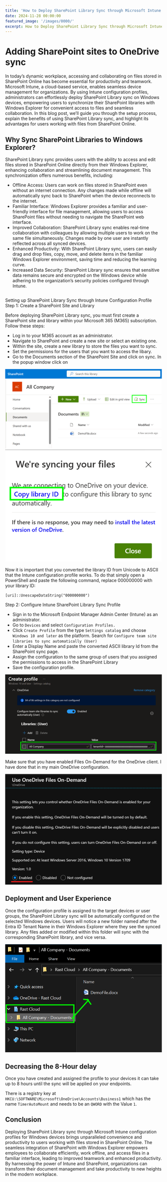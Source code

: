 ```yaml
---
title: 'How to Deploy SharePoint Library Sync through Microsoft Intune Configuration Profile for Windows Devices'
date: 2024-11-28 00:00:00
featured_image: '/images/0000/'
excerpt: How to Deploy SharePoint Library Sync through Microsoft Intune Configuration Profile for Windows Devices
---
```


# Adding SharePoint sites to OneDrive sync

In today’s dynamic workplace, accessing and collaborating on files stored in SharePoint Online has become essential for productivity and teamwork. Microsoft Intune, a cloud-based service, enables seamless device management for organizations. By using Intune configuration profiles, administrators can effortlessly deploy SharePoint Library sync on Windows devices, empowering users to synchronize their SharePoint libraries with Windows Explorer for convenient access to files and seamless collaboration. In this blog post, we’ll guide you through the setup process, explain the benefits of using SharePoint Library sync, and highlight its advantages for users working with files from SharePoint Online.

## Why Sync SharePoint Libraries to Windows Explorer?
SharePoint Library sync provides users with the ability to access and edit files stored in SharePoint Online directly from their Windows Explorer, enhancing collaboration and streamlining document management. This synchronization offers numerous benefits, including:

- Offline Access: Users can work on files stored in SharePoint even without an internet connection. Any changes made while offline will automatically sync back to SharePoint when the device reconnects to the internet.
- Familiar Interface: Windows Explorer provides a familiar and user-friendly interface for file management, allowing users to access SharePoint files without needing to navigate the SharePoint web interface.
- Improved Collaboration: SharePoint Library sync enables real-time collaboration with colleagues by allowing multiple users to work on the same file simultaneously. Changes made by one user are instantly reflected across all synced devices.
- Enhanced Productivity: With SharePoint Library sync, users can easily drag and drop files, copy, move, and delete items in the familiar Windows Explorer environment, saving time and reducing the learning curve.
- Increased Data Security: SharePoint Library sync ensures that sensitive data remains secure and encrypted on the Windows device while adhering to the organization’s security policies configured through Intune.
## 
Setting up SharePoint Library Sync through Intune Configuration Profile
Step 1: Create a SharePoint Site and Library

Before deploying SharePoint Library sync, you must first create a SharePoint site and library within your Microsoft 365 (M365) subscription. Follow these steps:

- Log in to your M365 account as an administrator.
- Navigate to SharePoint and create a new site or select an existing one.
- Within the site, create a new library to store the files you want to sync.
- Set the permissions for the users that you want to access the libary.
- Go to the Documents section of the SharePoint Site and click on sync. In the popup window click on

![](/images/0030/1.png)
![](/images/0030/2.png)

Now it is important that you converted the library ID from Unicode to ASCII that the Intune configuration profile works. To do that simply open a PowerShell and paste the following command, replace 000000000 with your library ID:

```
[uri]::UnescapeDataString("000000000")
```
Step 2: Configure Intune SharePoint Library Sync Profile

- Sign in to the Microsoft Endpoint Manager Admin Center (Intune) as an administrator.
- Go to `Devices` and select `Configuration Profiles.`
- Click `Create Profile` from the type `Settings catalog` and choose `Windows 10 and later` as the platform.
Search for `Configure team site libraries to sync automatically (User)`
- Enter a Display Name and paste the converted ASCII library Id from the SharePoint sync page.
- Assign the configuration to the same group of users that you assigned the permissions to access in the SharePoint Library
- Save the configuration profile.

![](/images/0030/3.png)

Make sure that you have enabled Files On-Demand for the OneDrive client. I have done that in my main OneDrive configuration.

![](/images/0030/4.png)

## Deployment and User Experience
Once the configuration profile is assigned to the target devices or user groups, the SharePoint Library sync will be automatically configured on the selected Windows devices. Users will notice a new folder named after the Entra ID Tenant Name in their Windows Explorer where they see the synced library. Any files added or modified within this folder will sync with the corresponding SharePoint library, and vice versa.

![](/images/0030/5.png)

## Decreasing the 8-Hour delay
Once you have created and assigned the profile to your devices it can take up to 8 hours until the sync will be applied on your endpoints.

There is a registry key at `HKCU:\SOFTWARE\Microsoft\OneDrive\Accounts\Business1` which has the name `TimerAutoMount` and needs to be an `QWORD` with the Value `1`. 

## Conclusion
Deploying SharePoint Library sync through Microsoft Intune configuration profiles for Windows devices brings unparalleled convenience and productivity to users working with files stored in SharePoint Online. The seamless integration of SharePoint with Windows Explorer empowers employees to collaborate efficiently, work offline, and access files in a familiar interface, leading to improved teamwork and enhanced productivity. By harnessing the power of Intune and SharePoint, organizations can transform their document management and take productivity to new heights in the modern workplace.